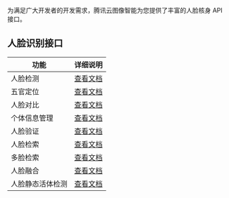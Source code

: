 为满足广大开发者的开发需求，腾讯云图像智能为您提供了丰富的人脸核身 API 接口。

## 人脸识别接口

| 功能     | 详细说明                                |
| ------ | ----------------------------------- |
| 人脸检测   | [查看文档](/document/product/867/17588) |
| 五官定位   | [查看文档](/document/product/867/17585) |
| 人脸对比   | [查看文档](/document/product/867/17584) |
| 个体信息管理 | [查看文档](/document/product/867/17583) |
| 人脸验证   | [查看文档](/document/product/867/17589) |
| 人脸检索   | [查看文档](/document/product/867/17586) |
| 多脸检索   | [查看文档](/document/product/867/17590) |
| 人脸融合   | [查看文档](/document/product/670/14357) |
| 人脸静态活体检测   | [查看文档](/document/product/867/17587) |
